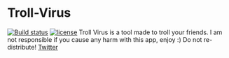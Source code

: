# Troll-Virus
[![Build status](https://ci.appveyor.com/api/projects/status/0au5goobwkwhvmgu?svg=true)](https://ci.appveyor.com/project/MinCarve/Troll-Virus) [![license](https://img.shields.io/github/license/mashape/apistatus.svg)](https://github.com/werkamsus/Lilith/blob/master/LICENSE)
Troll Virus is a tool made to troll your friends. I am not responsible if you cause any harm with this app, enjoy :)
Do not re-distribute!
<a href="twitter.com/mincarve">Twitter</a>
